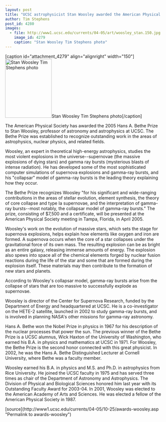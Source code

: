 ```yaml
---
layout: post
title: "UCSC astrophysicist Stan Woosley awarded the American Physical Society's 2005 Hans A. Bethe Prize"
author: Tim Stephens
post_id: 4280
images:
  - file: http://www1.ucsc.edu/currents/04-05/art/woosley_stan.150.jpg
    image_id: 4279
    caption: "Stan Woosley Tim Stephens photo"
---
```


[caption id="attachment_4279" align="alignright" width="150"]<a href="http://localhost/mysite/wp-content/uploads/2004/10/woosley_stan.150.jpg"><img class="size-full wp-image-4279" src="http://localhost/mysite/wp-content/uploads/2004/10/woosley_stan.150.jpg" alt="Stan Woosley Tim Stephens photo" width="150" height="189" /></a>Stan Woosley Tim Stephens photo[/caption]
<a name="content" id="content"></a>
<p>
  The American Physical Society has awarded the 2005 Hans A. Bethe Prize to Stan Woosley, professor of astronomy and astrophysics at UCSC. The Bethe Prize was established to recognize outstanding work in the areas of astrophysics, nuclear physics, and related fields.
</p>
<p>
  Woosley, an expert in theoretical high-energy astrophysics, studies the most violent explosions in the universe--supernovae (the massive explosions of dying stars) and gamma ray bursts (mysterious blasts of intense radiation). He has developed some of the most sophisticated computer simulations of supernova explosions and gamma-ray bursts, and his "collapsar" model of gamma-ray bursts is the leading theory explaining how they occur.
</p>
<p>
  The Bethe Prize recognizes Woosley "for his significant and wide-ranging contributions in the areas of stellar evolution, element synthesis, the theory of core collapse and type Ia supernovae, and the interpretation of gamma-ray bursts--most notably, the collapsar model of gamma-ray bursts." The prize, consisting of $7,500 and a certificate, will be presented at the American Physical Society meeting in Tampa, Florida, in April 2005.
</p>
<p>
  Woosley's work on the evolution of massive stars, which sets the stage for supernova explosions, helps explain how elements like oxygen and iron are formed. A supernova occurs when the core of a star collapses under the gravitational force of its own mass. The resulting explosion can be as bright as an entire galaxy, releasing immense amounts of energy. The explosion also spews into space all of the chemical elements forged by nuclear fusion reactions during the life of the star and some that are formed during the explosion itself. These materials may then contribute to the formation of new stars and planets.
</p>
<p>
  According to Woosley's collapsar model, gamma-ray bursts arise from the collapse of stars that are too massive to successfully explode as supernovae.
</p>
<p>
  Woosley is director of the Center for Supernova Research, funded by the Department of Energy and headquartered at UCSC. He is a co-investigator on the HETE-2 satellite, launched in 2002 to study gamma-ray bursts, and is involved in planning NASA's other missions for gamma-ray astronomy.
</p>
<p>
  Hans A. Bethe won the Nobel Prize in physics in 1967 for his description of the nuclear processes that power the sun. The previous winner of the Bethe Prize is a UCSC alumnus, Wick Haxton of the University of Washington, who earned his B.A. in physics and mathematics at UCSC in 1971. For Woosley, the Bethe Prize is the second honor connected with this great physicist. In 2002, he was the Hans A. Bethe Distinguished Lecturer at Cornell University, where Bethe was a faculty member.
</p>
<p>
  Woosley earned his B.A. in physics and M.S. and Ph.D. in astrophysics from Rice University. He joined the UCSC faculty in 1975 and has served three times as chair of the Department of Astronomy and Astrophysics. The Division of Physical and Biological Sciences honored him last year with its Outstanding Faculty Award for 2003-04. In 2001, Woosley was elected to the American Academy of Arts and Sciences. He was elected a fellow of the American Physical Society in 1987.
</p>
<form>

</form>
<p>

</p>
[source](http://www1.ucsc.edu/currents/04-05/10-25/awards-woosley.asp "Permalink to awards-woosley")
